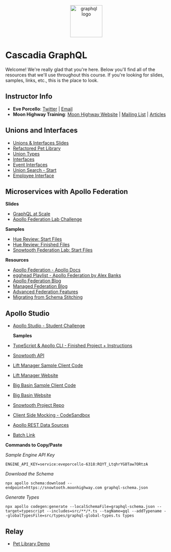 <p align="center">
<img src="https://upload.wikimedia.org/wikipedia/commons/thumb/1/17/GraphQL_Logo.svg/512px-GraphQL_Logo.svg.png" width="100" alt="graphql logo"/>
</p>

# Cascadia GraphQL

Welcome! We're really glad that you're here. Below you'll find all of the resources that we'll use throughout this course. If you're looking for slides, samples, links, etc., this is the place to look.

## Instructor Info

- **Eve Porcello**: [Twitter](https://twitter.com/eveporcello) | [Email](mailto:eve@moonhighway.com)
- **Moon Highway Training**: [Moon Highway Website](https://www.moonhighway.com) | [Mailing List](http://bit.ly/moonhighway) | [Articles](https://www.moonhighway.com/articles)

## Unions and Interfaces

- [Unions & Interfaces Slides](https://slides.com/moonhighway/unions-interfaces)
- [Refactored Pet Library](http://funded-pet-library.moonhighway.com/)
- [Union Types](https://codesandbox.io/s/rm2rx3opqm)
- [Interfaces](https://codesandbox.io/s/71x8n304r1)
- [Event Interfaces](https://codesandbox.io/s/mm36pp93p9)
- [Union Search - Start](https://github.com/graphqlworkshop/snowtooth-unions/)
- [Employee Interface](https://github.com/graphqlworkshop/interface-lab)

## Microservices with Apollo Federation

**Slides**

- [GraphQL at Scale](https://slides.com/moonhighway/scale-cube/)
- [Apollo Federation Lab Challenge](https://slides.com/moonhighway/federation-lab)

**Samples**

- [Hue Review: Start Files](https://github.com/graphqlworkshop/hue-review-activity)
- [Hue Review: Finished Files](https://github.com/graphqlworkshop/hue-review-activity/tree/complete)
- [Snowtooth Federation Lab: Start Files](https://github.com/graphqlworkshop/snowtooth-federation-lab)

**Resources**

- [Apollo Federation - Apollo Docs](https://www.apollographql.com/docs/apollo-server/federation/introduction/)
- [egghead Playlist - Apollo Federation by Alex Banks](https://egghead.io/playlists/getting-started-with-apollo-federation-60ad0165)
- [Apollo Federation Blog](https://blog.apollographql.com/apollo-federation-f260cf525d21)
- [Managed Federation Blog](https://blog.apollographql.com/announcing-managed-federation-265c9f0bc88e)
- [Advanced Federation Features](https://www.apollographql.com/docs/apollo-server/federation/advanced-features/)
- [Migrating from Schema Stitching](https://www.apollographql.com/docs/apollo-server/federation/migrating-from-stitching/)

## Apollo Studio

- [Apollo Studio - Student Challenge](https://slides.com/moonhighway/graph-manager/)

  **Samples**

- [TypeScript & Apollo CLI - Finished Project + Instructions](https://github.com/graphqlworkshop/snowtooth-typescript)
- [Snowtooth API](https://snowtooth.moonhighway.com)
- [Lift Manager Sample Client Code](https://github.com/eveporcello/lift-manager/blob/master/src/index.js)
- [Lift Manager Website](https://lift-manager.netlify.com)
- [Big Basin Sample Client Code](https://github.com/eveporcello/big-basin/blob/master/src/index.js)
- [Big Basin Website](https://big-basin.netlify.com)
- [Snowtooth Project Repo](https://github.com/moonhighway/snowtooth)
- [Client Side Mocking - CodeSandbox](https://codesandbox.io/s/client-mocking-epqmp)
- [Apollo REST Data Sources](https://github.com/MoonHighway/countries-datasources)
- [Batch Link](https://github.com/eveporcello/batching)

**Commands to Copy/Paste**

_Sample Engine API Key_

`ENGINE_API_KEY=service:eveporcello-6318:RQYT_LtqhrYG8Taw7ORtzA`

_Download the Schema_

`npx apollo schema:download --endpoint=https://snowtooth.moonhighway.com graphql-schema.json`

_Generate Types_

`npx apollo codegen:generate --localSchemaFile=graphql-schema.json --target=typescript --includes=src/**/*.ts --tagName=gql --addTypename --globalTypesFile=src/types/graphql-global-types.ts types`

## Relay

- [Pet Library Demo](https://github.com/eveporcello/pet-library-demo/)
